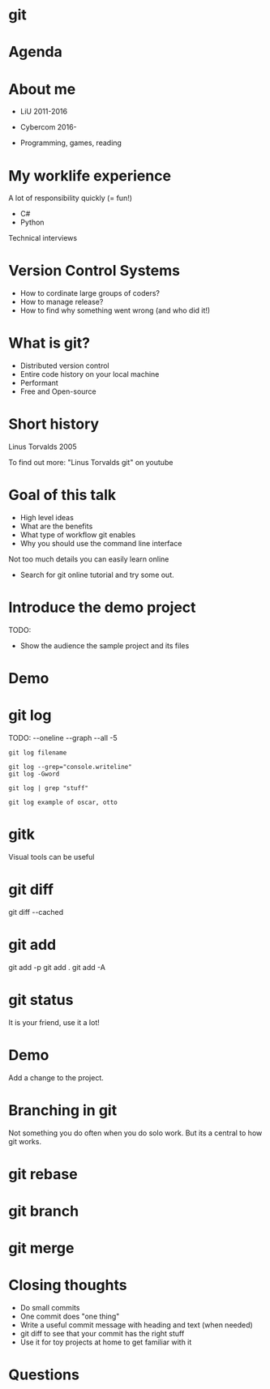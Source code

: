 # git

# Agenda

# About me

 * LiU 2011-2016
 * Cybercom 2016-

 * Programming, games, reading

# My worklife experience

A lot of responsibility quickly (= fun!)
 * C#
 * Python

Technical interviews

# Version Control Systems

 * How to cordinate large groups of coders?
 * How to manage release?
 * How to find why something went wrong
(and who did it!)

# What is git?

 * Distributed version control
 * Entire code history on your local machine
 * Performant
 * Free and Open-source

# Short history

Linus Torvalds 2005

To find out more: "Linus Torvalds git" on youtube

# Goal of this talk

 * High level ideas
 * What are the benefits
 * What type of workflow git enables
 * Why you should use the command line interface

Not too much details you can easily learn online
 - Search for git online tutorial and try some out.

# Introduce the demo project

TODO:
* Show the audience the sample project and its files

# Demo

# git log

TODO:
    --oneline --graph --all -5

    git log filename

    git log --grep="console.writeline"
    git log -Gword

    git log | grep "stuff"

    git log example of oscar, otto

# gitk

Visual tools can be useful

# git diff

git diff --cached

# git add
git add -p
git add .
git add -A

# git status

It is your friend, use it a lot!

# Demo

Add a change to the project.

# Branching in git

Not something you do often when you do solo work. But its a central to how git works.

# git rebase

# git branch

# git merge

# Closing thoughts

 * Do small commits
 * One commit does "one thing"
 * Write a useful commit message with heading and text (when needed)
 * git diff to see that your commit has the right stuff
 * Use it for toy projects at home to get familiar with it

# Questions